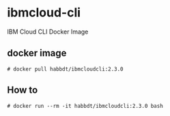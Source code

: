# ibmcloud-cli
IBM Cloud CLI Docker Image

## docker image
```
# docker pull habbdt/ibmcloudcli:2.3.0
```

## How to

```
# docker run --rm -it habbdt/ibmcloudcli:2.3.0 bash
```